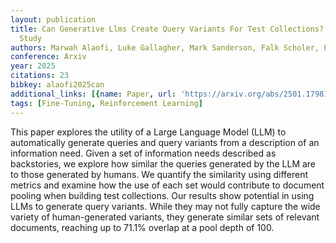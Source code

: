 ```yaml
---
layout: publication
title: Can Generative Llms Create Query Variants For Test Collections? An Exploratory
  Study
authors: Marwah Alaofi, Luke Gallagher, Mark Sanderson, Falk Scholer, Paul Thomas
conference: Arxiv
year: 2025
citations: 23
bibkey: alaofi2025can
additional_links: [{name: Paper, url: 'https://arxiv.org/abs/2501.17981'}]
tags: [Fine-Tuning, Reinforcement Learning]
---
```

This paper explores the utility of a Large Language Model (LLM) to
automatically generate queries and query variants from a description of an
information need. Given a set of information needs described as backstories, we
explore how similar the queries generated by the LLM are to those generated by
humans. We quantify the similarity using different metrics and examine how the
use of each set would contribute to document pooling when building test
collections. Our results show potential in using LLMs to generate query
variants. While they may not fully capture the wide variety of human-generated
variants, they generate similar sets of relevant documents, reaching up to
71.1% overlap at a pool depth of 100.
